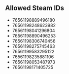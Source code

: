 ## Allowed Steam IDs
- 76561198889496180
- 76561198248623982
- 76561198041296804
- 76561198890496253
- 76561198306740456
- 76561198275745463
- 76561199583295122
- 76561198235881106
- 76561198053487973
- 76561198171405725
